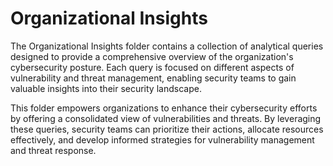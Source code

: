 # Organizational Insights
The Organizational Insights folder contains a collection of analytical queries designed to provide a comprehensive overview of the organization's cybersecurity posture. Each query is focused on different aspects of vulnerability and threat management, enabling security teams to gain valuable insights into their security landscape.

This folder empowers organizations to enhance their cybersecurity efforts by offering a consolidated view of vulnerabilities and threats. By leveraging these queries, security teams can prioritize their actions, allocate resources effectively, and develop informed strategies for vulnerability management and threat response. 